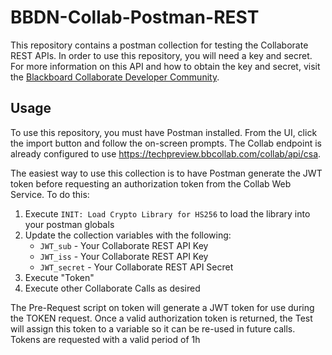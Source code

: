 # BBDN-Collab-Postman-REST
This repository contains a postman collection for testing the Collaborate REST APIs. In order to use this repository, you will need a key and secret. For more information on this API and how to obtain the key and secret, visit the [Blackboard Collaborate Developer Community](https://community.blackboard.com/community/developers/collaborate).

## Usage
To use this repository, you must have Postman installed. From the UI, click the import button and follow the on-screen prompts. The Collab endpoint is already configured to use https://techpreview.bbcollab.com/collab/api/csa. 

The easiest way to use this collection is to have Postman generate the JWT token before requesting an authorization token from the Collab Web Service. To do this:

1. Execute `INIT: Load Crypto Library for HS256` to load the library into your postman globals
2. Update the collection variables with the following:
	- `JWT_sub` - Your Collaborate REST API Key
	- `JWT_iss` - Your Collaborate REST API Key
	- `JWT_secret` - Your Collaborate REST API Secret
3. Execute "Token"
4. Execute other Collaborate Calls as desired

The Pre-Request script on token will generate a JWT token for use during the TOKEN request.  Once a valid authorization token is returned, the Test will assign this token to a variable so it can be re-used in future calls.  Tokens are requested with a valid period of 1h
